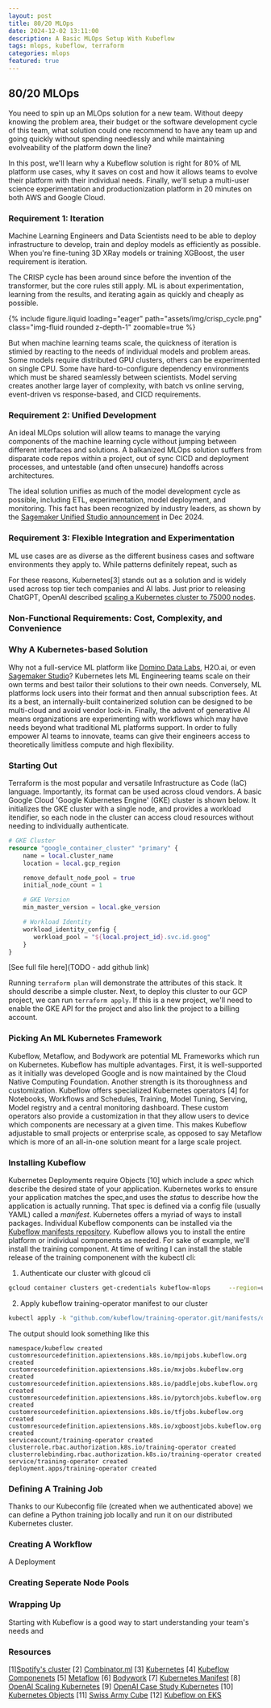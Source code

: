 ```yaml
---
layout: post
title: 80/20 MLOps
date: 2024-12-02 13:11:00
description: A Basic MLOps Setup With Kubeflow
tags: mlops, kubeflow, terraform
categories: mlops
featured: true
---
```


## 80/20 MLOps

You need to spin up an MLOps solution for a new team. Without deepy knowing the problem area, their budget or the software development cycle of this team, what solution could one recommend to have any team up and going quickly without spending needlessly and while maintaining evolveability of the platform down the line? 

In this post, we'll learn why a Kubeflow solution is right for 80% of ML platform use cases, why it saves on cost and how it allows teams to evolve their platform with their individual needs. Finally, we'll setup a multi-user science experimentation and productionization platform in 20 minutes on both AWS and Google Cloud. 

### Requirement 1: Iteration

Machine Learning Engineers and Data Scientists need to be able to deploy infrastructure to develop, train and deploy models as efficiently as possible. When you're fine-tuning 3D XRay models or training XGBoost, the user requirement is iteration. 

The CRISP cycle has been around since before the invention of the transformer, but the core rules still apply. ML is about experimentation, learning from the results, and iterating again as quickly and cheaply as possible. 

{% include figure.liquid loading="eager" path="assets/img/crisp_cycle.png" class="img-fluid rounded z-depth-1" zoomable=true %}

But when machine learning teams scale, the quickness of iteration is stimied by reacting to the needs of individual models and problem areas. Some models require distributed GPU clusters, others can be experimented on single CPU. Some have hard-to-configure dependency environments which must be shared seamlessly between scientists. Model serving creates another large layer of complexity, with batch vs online serving, event-driven vs response-based, and CICD requirements. 

### Requirement 2: Unified Development

An ideal MLOps solution will allow teams to manage the varying components of the machine learning cycle without jumping between different interfaces and solutions. A balkanized MLOps solution suffers from disparate code repos within a project, out of sync CICD and deployment processes, and untestable (and often unsecure) handoffs across architectures. 

The ideal solution unifies as much of the model development cycle as possible, including ETL, experimentation, model deployment, and monitoring. This fact has been recognized by industry leaders, as shown by the [Sagemaker Unified Studio announcement](https://aws.amazon.com/blogs/aws/introducing-the-next-generation-of-amazon-sagemaker-the-center-for-all-your-data-analytics-and-ai/) in Dec 2024.

### Requirement 3: Flexible Integration and Experimentation
ML use cases are as diverse as the different business cases and software environments they apply to. While patterns definitely repeat, such as 

For these reasons, Kubernetes[3] stands out as a solution and is widely used across top tier tech companies and AI labs. Just prior to releasing ChatGPT, OpenAI described [scaling a Kubernetes cluster to 75000 nodes](https://openai.com/index/scaling-kubernetes-to-7500-nodes/).

### Non-Functional Requirements: Cost, Complexity, and Convenience


### Why A Kubernetes-based Solution
Why not a full-service ML platform like [Domino Data Labs](https://domino.ai/), H2O.ai, or even [Sagemaker Studio](https://aws.amazon.com/sagemaker/studio/)? Kubernetes lets ML Engineering teams scale on their own terms and best tailor their solutions to their own needs. Conversely, ML platforms lock users into their format and then annual subscription fees. At its a best, an internally-built containerized solution can be designed to be multi-cloud and avoid vendor lock-in. Finally, the advent of generative AI means organizations are experimenting with workflows which may have needs beyond what traditional ML platforms support. In order to fully empower AI teams to innovate, teams can give their engineers access to theoretically limitless compute and high flexibility. 

### Starting Out 
Terraform is the most popular and versatile Infrastructure as Code (IaC) language. Importantly, its format can be used across cloud vendors. A basic Google Cloud 'Google Kubernetes Engine' (GKE) cluster is shown below. It initializes the GKE cluster with a single node, and provides a workload itendifier, so each node in the cluster can access cloud resources without needing to individually authenticate. 

```tf
# GKE Cluster 
resource "google_container_cluster" "primary" {
    name = local.cluster_name
    location = local.gcp_region

    remove_default_node_pool = true
    initial_node_count = 1 

    # GKE Version
    min_master_version = local.gke_version

    # Workload Identity
    workload_identity_config {
       workload_pool = "${local.project_id}.svc.id.goog"
    }    
}

```

[See full file here](TODO - add github link)

Running `terraform plan` will demonstrate the attributes of this stack. It should describe a simple cluster. Next, to deploy this cluster to our GCP project, we can run `terraform apply`. If this is a new project, we'll need to enable the GKE API for the project and also link the project to a billing account. 

### Picking An ML Kubernetes Framework
Kubeflow, Metaflow, and Bodywork are potential ML Frameworks which run on Kubernetes. Kubeflow has multiple advantages. First, it is well-supported as it initially was developed Google and is now maintained by the Cloud Native Computing Foundation. Another strength is its thoroughness and customization. Kubeflow offers specialized Kubernetes operators [4] for Notebooks, Workflows and Schedules, Training, Model Tuning, Serving, Model registry and a central monitoring dashboard. These custom operators also provide a customization in that they allow users to device which components are necessary at a given time. This makes Kubeflow adjustable to small projects or enterprise scale, as opposed to say Metaflow which is more of an all-in-one solution meant for a large scale project. 

### Installing Kubeflow
Kubernetes Deployments require Objects [10] which include a *spec* which describe the desired state of your application. Kubernetes works to ensure your application matches the spec,and uses the *status* to describe how the application is actually running. That spec is defined via a config file (usually YAML) called a *manifest*. Kubernetes offers a myriad of ways to install packages. Individual Kubeflow components can be installed via the [Kubeflow manifests repository](https://github.com/kubeflow/manifests). Kubeflow allows you to install the entire platform or individual components as needed. For sake of example, we'll install the training component. At time of writing I can install the stable release of the training componenent with the kubectl cli:
1. Authenticate our cluster with glcoud cli
```bash
gcloud container clusters get-credentials kubeflow-mlops     --region=us-central1 
```
2. Apply kubeflow training-operator manifest to our cluster
```bash 
kubectl apply -k "github.com/kubeflow/training-operator.git/manifests/overlays/standalone?ref=v1.7.0"
```
The output should look something like this 
```
namespace/kubeflow created
customresourcedefinition.apiextensions.k8s.io/mpijobs.kubeflow.org created
customresourcedefinition.apiextensions.k8s.io/mxjobs.kubeflow.org created
customresourcedefinition.apiextensions.k8s.io/paddlejobs.kubeflow.org created
customresourcedefinition.apiextensions.k8s.io/pytorchjobs.kubeflow.org created
customresourcedefinition.apiextensions.k8s.io/tfjobs.kubeflow.org created
customresourcedefinition.apiextensions.k8s.io/xgboostjobs.kubeflow.org created
serviceaccount/training-operator created
clusterrole.rbac.authorization.k8s.io/training-operator created
clusterrolebinding.rbac.authorization.k8s.io/training-operator created
service/training-operator created
deployment.apps/training-operator created
```

### Defining A Training Job
Thanks to our Kubeconfig file (created when we authenticated above) we can define a Python training job locally and run it on our distributed Kubernetes cluster. 

### Creating A Workflow
A Deployment 

### Creating Seperate Node Pools

### Wrapping Up
Starting with Kubeflow is a good way to start understanding your team's needs and 

### Resources

[1][Spotify's cluster](https://github.com/spotify/terraform-gke-kubeflow-cluster)
[2] [Combinator.ml](https://combinator.ml/)
[3] [Kubernetes](https://kubernetes.io/docs/concepts/overview/)
[4] [Kubeflow Componenets](https://www.kubeflow.org/docs/components/)
[5] [Metaflow](https://metaflow.org/)
[6] [Bodywork](https://github.com/bodywork-ml/bodywork-core)
[7] [Kubernetes Manifest](https://kubernetes.io/docs/concepts/workloads/management/)
[8] [OpenAI Scaling Kubernetes](https://openai.com/index/scaling-kubernetes-to-7500-nodes/)
[9] [OpenAI Case Study Kubernetes](https://kubernetes.io/case-studies/openai/)
[10] [Kubernetes Objects](https://kubernetes.io/docs/concepts/overview/working-with-objects/#kubernetes-objects)
[11] [Swiss Army Cube](https://github.com/provectus/sak-kubeflow)
[12] [Kubeflow on EKS](https://registry.terraform.io/modules/young-ook/eks/aws/1.7.6/examples/kubeflow)